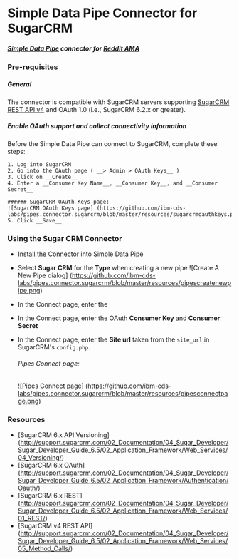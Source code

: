 # Simple Data Pipe Connector for SugarCRM

##### [Simple Data Pipe](https://developer.ibm.com/clouddataservices/simple-data-pipe/) connector for [Reddit AMA](https://www.reddit.com/r/ama)

### Pre-requisites

##### General 
The connector is compatible with SugarCRM servers supporting [SugarCRM REST API v4](http://support.sugarcrm.com/Documentation/Sugar_Developer/Sugar_Developer_Guide_7.6/API/Web_Services/API_Versioning/) and OAuth 1.0  (i.e., SugarCRM 6.2.x or greater).

##### Enable OAuth support and collect connectivity information

Before the Simple Data Pipe can connect to SugarCRM, complete these steps:

	1. Log into SugarCRM
	2. Go into the OAuth page ( __> Admin > OAuth Keys__ )
	3. Click on __Create__
	4. Enter a __Consumer Key Name__, __Consumer Key__, and __Consumer Secret__  

	###### SugarCRM OAuth Keys page:
	![SugarCRM OAuth Keys page] (https://github.com/ibm-cds-labs/pipes.connector.sugarcrm/blob/master/resources/sugarcrmoauthkeys.png)  
	5. Click __Save__

### Using the Sugar CRM Connector 

* [Install the Connector](https://github.com/ibm-cds-labs/pipes/wiki/Installing-a-Simple-Data-Pipe-Connector) into Simple Data Pipe  
* Select __Sugar CRM__ for the __Type__ when creating a new pipe
  ![Create A New Pipe dialog] (https://github.com/ibm-cds-labs/pipes.connector.sugarcrm/blob/master/resources/pipescreatenewpipe.png)
* In the Connect page, enter the 
* In the Connect page, enter the OAuth __Consumer Key__ and __Consumer Secret__
* In the Connect page, enter the __Site url__ taken from the `site_url` in SugarCRM's `config.php`.  

	###### Pipes Connect page:
	![Pipes Connect page] (https://github.com/ibm-cds-labs/pipes.connector.sugarcrm/blob/master/resources/pipesconnectpage.png)  

### Resources

* [SugarCRM 6.x API Versioning] (http://support.sugarcrm.com/02_Documentation/04_Sugar_Developer/Sugar_Developer_Guide_6.5/02_Application_Framework/Web_Services/04_Versioning/)
* [SugarCRM 6.x OAuth] (http://support.sugarcrm.com/02_Documentation/04_Sugar_Developer/Sugar_Developer_Guide_6.5/02_Application_Framework/Authentication/Oauth/)
* [SugarCRM 6.x REST] (http://support.sugarcrm.com/02_Documentation/04_Sugar_Developer/Sugar_Developer_Guide_6.5/02_Application_Framework/Web_Services/01_REST/)
* [SugarCRM v4 REST API] (http://support.sugarcrm.com/02_Documentation/04_Sugar_Developer/Sugar_Developer_Guide_6.5/02_Application_Framework/Web_Services/05_Method_Calls/)
